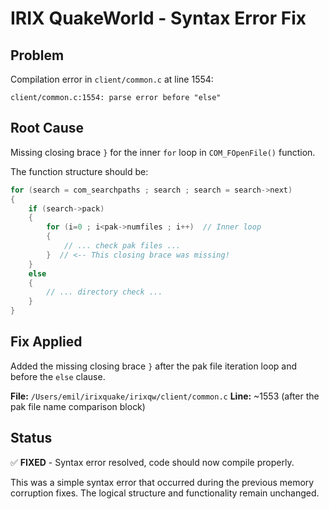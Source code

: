 # IRIX QuakeWorld - Syntax Error Fix

## Problem
Compilation error in `client/common.c` at line 1554:
```
client/common.c:1554: parse error before "else"
```

## Root Cause
Missing closing brace `}` for the inner `for` loop in `COM_FOpenFile()` function.

The function structure should be:
```c
for (search = com_searchpaths ; search ; search = search->next)
{
    if (search->pack)
    {
        for (i=0 ; i<pak->numfiles ; i++)  // Inner loop
        {
            // ... check pak files ...
        }  // <-- This closing brace was missing!
    }
    else
    {
        // ... directory check ...
    }
}
```

## Fix Applied
Added the missing closing brace `}` after the pak file iteration loop and before the `else` clause.

**File:** `/Users/emil/irixquake/irixqw/client/common.c`
**Line:** ~1553 (after the pak file name comparison block)

## Status
✅ **FIXED** - Syntax error resolved, code should now compile properly.

This was a simple syntax error that occurred during the previous memory corruption fixes. The logical structure and functionality remain unchanged.
